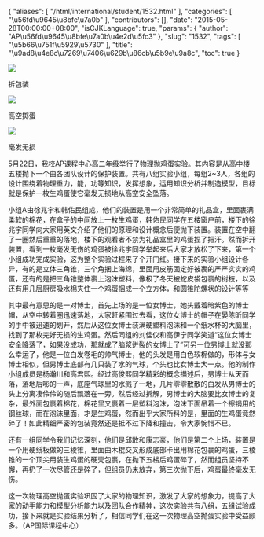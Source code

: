{
    "aliases": [
        "/html/international/student/1532.html"
    ],
    "categories": [
        "\u56fd\u9645\u8bfe\u7a0b"
    ],
    "contributors": [],
    "date": "2015-05-28T00:00:00+08:00",
    "isCJKLanguage": true,
    "params": {
        "author": "AP\u56fd\u9645\u8bfe\u7a0b\u4e2d\u5fc3"
    },
    "slug": "1532",
    "tags": [
        "\u5b66\u751f\u5929\u5730"
    ],
    "title": "\u9ad8\u4e8c\u7269\u7406\u629b\u86cb\u5b9e\u9a8c",
    "toc": true
}

![](https://cdn.tfls.online/mirror/full/f56a213830a180fa20f3199f524b47ac8d8de415.jpg)




拆包装




![](https://cdn.tfls.online/mirror/full/725de5d1430e5e7df747e0b750e68e41ae21da3f.jpg)




高空掷蛋




![](https://cdn.tfls.online/mirror/full/ca2f342d6066788de5611e2c9f7ade64515f4362.jpg)




毫发无损









  





5月22日，我校AP课程中心高二年级举行了物理抛鸡蛋实验。其内容是从高中楼五楼抛下一个由各团队设计的保护装置。共有八组实验小组，每组2~3人，各组的设计围绕着物理重力，能，功等知识，发挥想象，运用知识分析并制造模型，目标就是保护一枚生鸡蛋使它毫发无损地从高空安全坠落。




小组A由徐兆宇和韩佑民组成，他们的装置是用一个非常简单的礼品盒，里面裹满柔软的棉花，在盒子的中间放上一枚生鸡蛋，韩佑民同学在五楼窗户前，楼下的徐兆宇同学向大家用英文介绍了他们的原理和设计概念后便抛下装置。装置在空中翻了一圈然后重重的落地，楼下的观看者不禁为礼品盒里的鸡蛋捏了把汗。然而拆开装置，看到一枚毫发无伤的鸡蛋被徐兆宇同学举起来后大家才放松了下来，第一个小组成功完成实验，这为整个实验过程来了个开门红。接下来的实验小组设计各异，有的是立体三角锥，三个角捆上海绵，里面用皮筋固定好被裹的严严实实的鸡蛋，还有的是把三角锥整体裹上泡沫塑料，像极了冬天被蛇皮袋包裹的树枝，以及还有用几层厨房吸水棉夹住一个鸡蛋捆成一个立方体，和圆锥陀螺状的设计等等




其中最有意思的是一对博士，首先上场的是一位女博士，她头戴着暗紫色的博士帽，从空中转着圈迅速落地，大家赶紧围过去看，这位女博士的帽子在晏陈昕同学的手中被迅速的划开，然后从这位女博士装满硬塑料泡沫和一个纸水杯的大脑里，找到了那枚完好无损的生鸡蛋。然后同组的刘佳仪和高伊宁同学笑道“这位女博士安全降落了，如果没成功，那就成了脑浆迸裂的女博士了”可另一位男博士就没那么幸运了，他是一位白发卷毛的帅气博士，他的头发是用白色软棉做的，形体与女博士相似，但男博士底部有几只装了水的气球，个头也比女博士大一点。他的制作小组成员是杨瀚川和高君熙。经过高俊熙同学精彩的概念描述后，男博士从天而落，落地后嘭的一声，底座气球里的水溅了一地，几片零零散散的白发从男博士的头上分离凄伶伶的随后飘落在一旁。然后经过拆解，男博士的大脑要比女博士的复杂，最外面包裹着棉花，棉花里又裹着一层塑料泡沫，泡沫下面吊着一个擦锅用的钢丝球，而在泡沫里面，才是生鸡蛋，然而出乎大家所料的是，里面的生鸡蛋竟然碎了！如此精细严密的包装竟然还是抵不过下降和撞击，令大家惋惜不已。




还有一组同学令我们记忆深刻，他们是邱敢和康志豪，他们是第二个上场，装置是一个用硬纸板做的三棱锥，里面由木棍交叉形成底部卡出用棉花包裹的鸡蛋，三棱锥的一个顶尖用装生鸡蛋的硬壳包裹，在抛下五楼后鸡蛋碎了，然而组员坚持不懈，再扔了一次尽管还是碎了，但组员仍未放弃，第三次抛下后，鸡蛋最终毫发无伤。




这一次物理高空抛蛋实验巩固了大家的物理知识，激发了大家的想象力，提高了大家的动手能力和模型分析能力以及团队合作精神，这次实验共有八组，五组试验成功，接下来就是实验结果分析了，相信同学们在这一次物理高空抛蛋实验中受益颇多。（AP国际课程中心）




  



